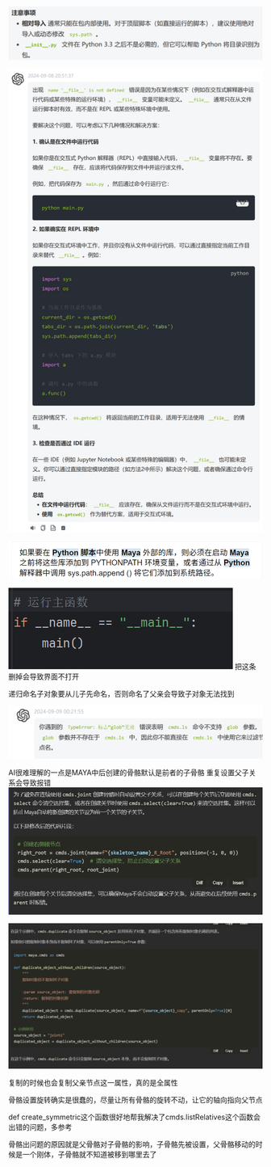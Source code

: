 ![img.png](img.png)

![img_1.png](img_1.png)


![img_2.png](img_2.png)

![img_3.png](img_3.png)
把这条删掉会导致界面不打开

递归命名子对象要从儿子先命名，否则命名了父亲会导致子对象无法找到


![img_4.png](img_4.png)


AI很难理解的一点是MAYA中后创建的骨骼默认是前者的子骨骼
重复设置父子关系会导致报错![img_5.png](img_5.png)

![img_6.png](img_6.png)

复制的时候也会复制父亲节点这一属性，真的是全属性


骨骼设置旋转确实是很蠢的，尽量让所有骨骼的旋转不动，让它的轴向指向父节点

def create_symmetric这个函数很好地帮我解决了cmds.listRelatives这个函数会出错的问题，多参考

骨骼出问题的原因就是父骨骼对子骨骼的影响，子骨骼先被设置，父骨骼移动的时候是一个刚体，子骨骼就不知道被移到哪里去了